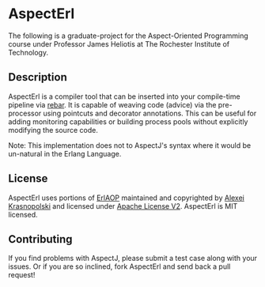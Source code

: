 # AspectErl #

The following is a graduate-project for the Aspect-Oriented Programming course 
under Professor James Heliotis at The Rochester Institute of Technology.

## Description ##

AspectErl is a compiler tool that can be inserted into your compile-time 
pipeline via [rebar](https://github.com/rebar/rebar). It is capable of weaving 
code (advice) via the pre-processor using pointcuts and decorator annotations.
This can be useful for adding monitoring capabilities or building process pools
without explicitly modifying the source code.

Note: This implementation does not to AspectJ's syntax where it would be 
un-natural in the Erlang Language.

## License ##

AspectErl uses portions of 
[ErlAOP](http://erlaop.sourceforge.net/) 
maintained and copyrighted by 
[Alexei Krasnopolski](http://sourceforge.net/users/krasnopolski) 
and licensed under 
[Apache License V2](http://sourceforge.net/directory/license:apache2/).
AspectErl is MIT licensed.

## Contributing ##

If you find problems with AspectJ, please submit a test case along with your
issues. Or if you are so inclined, fork AspectErl and send back a pull request!
 

